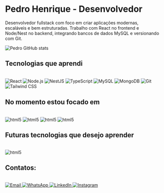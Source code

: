 
# Pedro Henrique - Desenvolvedor

Desenvolvedor fullstack com foco em criar aplicações modernas, escaláveis e bem estruturadas. Trabalho com React no frontend e Node/Nest no backend, integrando bancos de dados MySQL e versionando com Git.


![Pedro GitHub stats](https://github-readme-stats.vercel.app/api?username=pedrooliveira76&show_icons=true&theme=radical)

## Tecnologias que aprendi
<div style="display: inline_block"><br/>
  <img align="center" alt="React" src="https://img.shields.io/badge/React-61DAFB?style=for-the-badge&logo=react&logoColor=black"/>
  <img align="center" alt="Node.js" src="https://img.shields.io/badge/Node.js-339933?style=for-the-badge&logo=node.js&logoColor=white"/>
  <img align="center" alt="NestJS" src="https://img.shields.io/badge/NestJS-E0234E?style=for-the-badge&logo=nestjs&logoColor=white"/>
  <img align="center" alt="TypeScript" src="https://img.shields.io/badge/TypeScript-3178C6?style=for-the-badge&logo=typescript&logoColor=white"/>
  <img align="center" alt="MySQL" src="https://img.shields.io/badge/MySQL-005C84?style=for-the-badge&logo=mysql&logoColor=white"/>
  <img align="center" alt="MongoDB" src="https://img.shields.io/badge/MongoDB-4EA94B?style=for-the-badge&logo=mongodb&logoColor=white"/>
  <img align="center" alt="Git" src="https://img.shields.io/badge/Git-F05032?style=for-the-badge&logo=git&logoColor=white"/>
  <img align="center" alt="Tailwind CSS" src="https://img.shields.io/badge/TailwindCSS-06B6D4?style=for-the-badge&logo=tailwind-css&logoColor=white"/>
</div>

## No momento estou focado em
<div style="display: inline_block"><br/>
  <img align="center" alt="html5" src="https://img.shields.io/badge/React-3776AB?style=for-the-badge&logo=python&logoColor=white"/>
  <img align="center" alt="html5" src="https://img.shields.io/badge/MySQL-00000F?style=for-the-badge&logo=mysql&logoColor=white"/>
  <img align="center" alt="html5" src="https://img.shields.io/badge/TypeScript-007ACC?style=for-the-badge&logo=typescript&logoColor=white"/>
  <img align="center" alt="html5" src="https://img.shields.io/badge/Tailwind_CSS-38B2AC?style=for-the-badge&logo=tailwind-css&logoColor=white"/>
</div>

## Futuras tecnologias que desejo aprender
<div style="display: inline_block"><br/>
  <img align="center" alt="html5" src="https://img.shields.io/badge/Spring-6DB33F?style=for-the-badge&logo=spring&logoColor=white"/>
</div>

## Contatos:
<div style="display: inline_block"><br/>
  <a href="mailto:pedro.desenvolvedorfs@zohomail.com">
    <img src="https://img.shields.io/badge/Gmail-D14836?style=for-the-badge&logo=gmail&logoColor=white" alt="Email">
  </a>
  <a href="https://wa.me/5575991625295">
    <img src="https://img.shields.io/badge/WhatsApp-25D366?style=for-the-badge&logo=whatsapp&logoColor=white" alt="WhatsApp">
  </a>
  <a href="https://www.linkedin.com/in/seu-usuario" target="_blank">
    <img src="https://img.shields.io/badge/LinkedIn-0A66C2?style=for-the-badge&logo=linkedin&logoColor=white" alt="LinkedIn">
  </a>
  <a href="https://www.instagram.com/seu-usuario" target="_blank">
    <img src="https://img.shields.io/badge/Instagram-E4405F?style=for-the-badge&logo=instagram&logoColor=white" alt="Instagram">
  </a>
</div>
